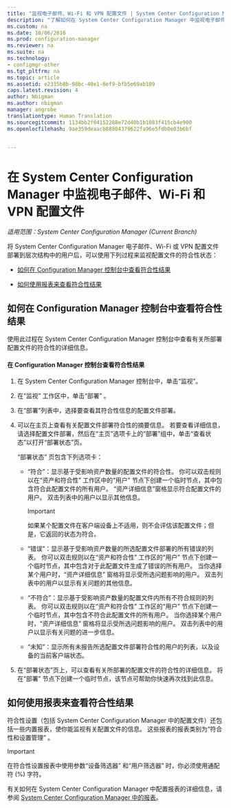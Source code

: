 ```yaml
---
title: "监视电子邮件、Wi-Fi 和 VPN 配置文件 | System Center Configuration Manager"
description: "了解如何在 System Center Configuration Manager 中监视电子邮件、Wi-Fi 和 VPN 配置文件的符合性状态。"
ms.custom: na
ms.date: 10/06/2016
ms.prod: configuration-manager
ms.reviewer: na
ms.suite: na
ms.technology:
- configmgr-other
ms.tgt_pltfrm: na
ms.topic: article
ms.assetid: e2315b8b-98bc-40e1-8ef9-bfb5e69ab109
caps.latest.revision: 4
author: Nbigman
ms.author: nbigman
manager: angrobe
translationtype: Human Translation
ms.sourcegitcommit: 1134bb2f04152288e72d40b1b1083f415cb4e900
ms.openlocfilehash: 9ae359deaacb88804379622fa96e5fdb0e03b6bf


---
```


# <a name="monitor-email-wi-fi-and-vpn-profiles-in-system-center-configuration-manager"></a>在 System Center Configuration Manager 中监视电子邮件、Wi-Fi 和 VPN 配置文件

*适用范围：System Center Configuration Manager (Current Branch)*

将 System Center Configuration Manager 电子邮件、Wi-Fi 或 VPN 配置文件部署到层次结构中的用户后，可以使用下列过程来监视配置文件的符合性状态：  

-   [如何在 Configuration Manager 控制台中查看符合性结果](#BKMK_console)  

-   [如何使用报表来查看符合性结果](#BKMK_Reports)  

##  <a name="a-namebkmkconsolea-how-to-view-compliance-results-in-the-configuration-manager-console"></a><a name="BKMK_console"></a> 如何在 Configuration Manager 控制台中查看符合性结果  
 使用此过程在 System Center Configuration Manager 控制台中查看有关所部署配置文件的符合性的详细信息。  

#### <a name="to-view-compliance-results-in-the-configuration-manager-console"></a>在 Configuration Manager 控制台查看符合性结果  

1.  在 System Center Configuration Manager 控制台中，单击“监视”。  

2.  在“监视”  工作区中，单击“部署” 。  

3.  在“部署”列表中，选择要查看其符合性信息的配置文件部署。  

4.  可以在主页上查看有关配置文件部署符合性的摘要信息。 若要查看详细信息，请选择配置文件部署，然后在“主页”选项卡上的“部署”组中，单击“查看状态”以打开“部署状态”页。  

     “部署状态”  页包含下列选项卡：  

    -   “符合”：显示基于受影响资产数量的配置文件的符合性。 你可以双击规则以在“资产和符合性”  工作区中的“用户”  节点下创建一个临时节点，其中包含符合此配置文件的所有用户。 “资产详细信息”窗格显示符合配置文件的用户。 双击列表中的用户以显示其他信息。  

        > [!IMPORTANT]  
        >  如果某个配置文件在客户端设备上不适用，则不会评估该配置文件；但是，它返回的状态为符合。  

    -   “错误”：显示基于受影响资产数量的所选配置文件部署的所有错误的列表。 你可以双击规则以在“资产和符合性”  工作区的“用户”  节点下创建一个临时节点，其中包含对于此配置文件生成了错误的所有用户。 当你选择某个用户时，“资产详细信息”  窗格将显示受所选问题影响的用户。 双击列表中的用户以显示有关问题的其他信息。  

    -   “不符合”：显示基于受影响资产数量的配置文件内所有不符合规则的列表。 你可以双击规则以在“资产和符合性”  工作区的“用户”  节点下创建一个临时节点，其中包含不符合此配置文件的所有用户。 当你选择某个用户时，“资产详细信息”  窗格将显示受所选问题影响的用户。 双击列表中的用户以显示有关问题的进一步信息。  

    -   “未知”：显示所有未报告所选配置文件部署符合性的用户的列表，以及设备的当前客户端状态。  

5.  在“部署状态”页上，可以查看有关所部署的配置文件的符合性的详细信息。 将在“部署”  节点下创建一个临时节点，该节点可帮助你快速再次找到此信息。  

##  <a name="a-namebkmkreportsa-how-to-view-compliance-results-by-using-reports"></a><a name="BKMK_Reports"></a> 如何使用报表来查看符合性结果  
 符合性设置（包括 System Center Configuration Manager 中的配置文件）还包括一些内置报表，使你能监视有关配置文件的信息。 这些报表的报表类别为“符合性和设置管理” 。  

> [!IMPORTANT]  
>  在符合性设置报表中使用参数“设备筛选器”  和“用户筛选器”  时，你必须使用通配符 (%) 字符。  

 有关如何在 System Center Configuration Manager 中配置报表的详细信息，请参阅 [System Center Configuration Manager 中的报表](../../core/servers/manage/reporting.md)。  



<!--HONumber=Nov16_HO1-->



